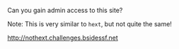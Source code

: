 Can you gain admin access to this site?

Note: This is very similar to `hext`, but not quite the same!

http://nothext.challenges.bsidessf.net

